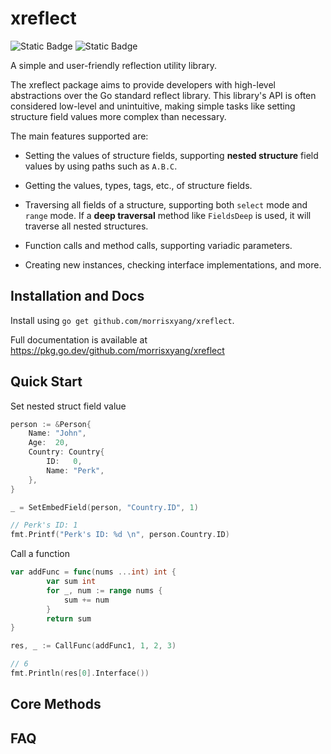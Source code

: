 # xreflect

![Static Badge](https://img.shields.io/badge/License-BSD2-Green)
![Static Badge](https://img.shields.io/badge/go%20verion-%3E%3D1.15-blue)

A simple and user-friendly reflection utility library.

The xreflect package aims to provide developers with high-level abstractions over the Go standard reflect library.
This library's API is often considered low-level and unintuitive, making simple tasks like setting structure
field values more complex than necessary.

The main features supported are:

- Setting the values of structure fields, supporting **nested structure** field values by using paths such as `A.B.C`.

- Getting the values, types, tags, etc., of structure fields.

- Traversing all fields of a structure, supporting both `select` mode and `range` mode. If a **deep traversal** method like `FieldsDeep` is used, it will traverse all nested structures.

- Function calls and method calls, supporting variadic parameters.

- Creating new instances, checking interface implementations, and more.

## Installation and Docs

Install using `go get github.com/morrisxyang/xreflect`.

Full documentation is available at https://pkg.go.dev/github.com/morrisxyang/xreflect

## Quick Start

Set nested struct field value

```go
person := &Person{
	Name: "John",
	Age:  20,
	Country: Country{
		ID:   0,
		Name: "Perk",
	},
}

_ = SetEmbedField(person, "Country.ID", 1)

// Perk's ID: 1 
fmt.Printf("Perk's ID: %d \n", person.Country.ID)
```

Call a function

```go
var addFunc = func(nums ...int) int {
		var sum int
		for _, num := range nums {
			sum += num
		}
		return sum
}

res, _ := CallFunc(addFunc1, 1, 2, 3)

// 6
fmt.Println(res[0].Interface())
```

## Core Methods


## FAQ